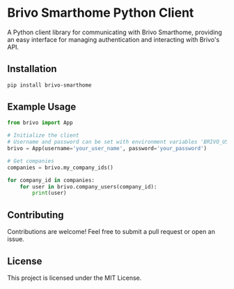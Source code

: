 # Brivo Smarthome Python Client

A Python client library for communicating with Brivo Smarthome, providing an easy interface for managing authentication and
interacting with Brivo's API.

## Installation

```sh
pip install brivo-smarthome
```

## Example Usage

```python
from brivo import App

# Initialize the client
# Username and password can be set with environment variables 'BRIVO_USERNAME' and 'BRIVO_PASSWORD'
brivo = App(username='your_user_name', password='your_password')

# Get companies
companies = brivo.my_company_ids()

for company_id in companies:
    for user in brivo.company_users(company_id):
        print(user)
```

## Contributing

Contributions are welcome! Feel free to submit a pull request or open an issue.

## License

This project is licensed under the MIT License.
